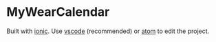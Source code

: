 # MyWearCalendar

Built with [ionic](https://ionicframework.com/getting-started). Use [vscode](https://code.visualstudio.com/) (recommended) or [atom](https://atom.io/) to edit the project. 
